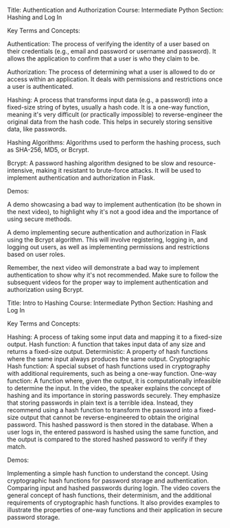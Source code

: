 Title: Authentication and Authorization
Course: Intermediate Python
Section: Hashing and Log In

Key Terms and Concepts:

Authentication: The process of verifying the identity of a user based on their credentials (e.g., email and password or username and password). It allows the application to confirm that a user is who they claim to be.

Authorization: The process of determining what a user is allowed to do or access within an application. It deals with permissions and restrictions once a user is authenticated.

Hashing: A process that transforms input data (e.g., a password) into a fixed-size string of bytes, usually a hash code. It is a one-way function, meaning it's very difficult (or practically impossible) to reverse-engineer the original data from the hash code. This helps in securely storing sensitive data, like passwords.

Hashing Algorithms: Algorithms used to perform the hashing process, such as SHA-256, MD5, or Bcrypt.

Bcrypt: A password hashing algorithm designed to be slow and resource-intensive, making it resistant to brute-force attacks. It will be used to implement authentication and authorization in Flask.

Demos:

A demo showcasing a bad way to implement authentication (to be shown in the next video), to highlight why it's not a good idea and the importance of using secure methods.

A demo implementing secure authentication and authorization in Flask using the Bcrypt algorithm. This will involve registering, logging in, and logging out users, as well as implementing permissions and restrictions based on user roles.

Remember, the next video will demonstrate a bad way to implement authentication to show why it's not recommended. Make sure to follow the subsequent videos for the proper way to implement authentication and authorization using Bcrypt.

Title: Intro to Hashing
Course: Intermediate Python
Section: Hashing and Log In

Key Terms and Concepts:

Hashing: A process of taking some input data and mapping it to a fixed-size output.
Hash function: A function that takes input data of any size and returns a fixed-size output.
Deterministic: A property of hash functions where the same input always produces the same output.
Cryptographic Hash function: A special subset of hash functions used in cryptography with additional requirements, such as being a one-way function.
One-way function: A function where, given the output, it is computationally infeasible to determine the input.
In the video, the speaker explains the concept of hashing and its importance in storing passwords securely. They emphasize that storing passwords in plain text is a terrible idea. Instead, they recommend using a hash function to transform the password into a fixed-size output that cannot be reverse-engineered to obtain the original password. This hashed password is then stored in the database. When a user logs in, the entered password is hashed using the same function, and the output is compared to the stored hashed password to verify if they match.

Demos:

Implementing a simple hash function to understand the concept.
Using cryptographic hash functions for password storage and authentication.
Comparing input and hashed passwords during login.
The video covers the general concept of hash functions, their determinism, and the additional requirements of cryptographic hash functions. It also provides examples to illustrate the properties of one-way functions and their application in secure password storage.